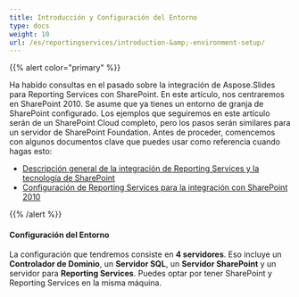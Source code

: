 ```yaml
---
title: Introducción y Configuración del Entorno
type: docs
weight: 10
url: /es/reportingservices/introduction-&amp;-environment-setup/
---
```


{{% alert color="primary" %}} 

Ha habido consultas en el pasado sobre la integración de Aspose.Slides para Reporting Services con SharePoint. En este artículo, nos centraremos en SharePoint 2010. Se asume que ya tienes un entorno de granja de SharePoint configurado. Los ejemplos que seguiremos en este artículo serán de un SharePoint Cloud completo, pero los pasos serán similares para un servidor de SharePoint Foundation. Antes de proceder, comencemos con algunos documentos clave que puedes usar como referencia cuando hagas esto: 

- [Descripción general de la integración de Reporting Services y la tecnología de SharePoint](https://docs.microsoft.com/en-us/previous-versions/sql/sql-server-2008-r2/bb326358(v=sql.105))  
- [Configuración de Reporting Services para la integración con SharePoint 2010](https://docs.microsoft.com/en-us/previous-versions/sql/)

{{% /alert %}} 
#### **Configuración del Entorno**
La configuración que tendremos consiste en **4 servidores**. Eso incluye un **Controlador de Dominio**, un **Servidor SQL**, un **Servidor SharePoint** y un servidor para **Reporting Services**. Puedes optar por tener SharePoint y Reporting Services en la misma máquina.